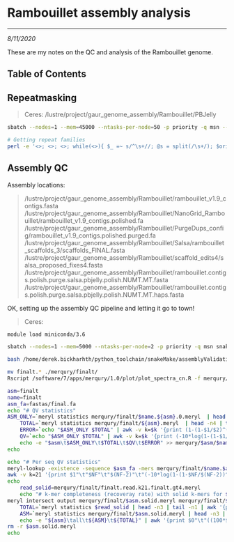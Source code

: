# Rambouillet assembly analysis
---
*8/11/2020*

These are my notes on the QC and analysis of the Rambouillet genome.

## Table of Contents

## Repeatmasking

> Ceres: /lustre/project/gaur_genome_assembly/Rambouillet/PBJelly

```bash
sbatch --nodes=1 --mem=45000 --ntasks-per-node=50 -p priority -q msn --wrap="/lustre/project/rumen_longread_metagenome_assembly/binaries/RepeatMasker/RepeatMasker -pa 50 -q -species sheep -no_is -gff rambouillet.PBJelly.fa"

# Getting repeat families
perl -e '<>; <>; <>; while(<>){ $_ =~ s/^\s+//; @s = split(/\s+/); $orient = ($s[8] eq "+")? "+" : "-"; $qlen = $s[12] - $s[11]; print "$s[4]\t$s[5]\t$s[6]\t$orient\t$s[9]\t$s[10]\t$qlen\n";}' < rambouillet.PBJelly.fa.out > rambouillet.PBJelly.fa.famrepeat.bed
``` 

## Assembly QC

Assembly locations:

>/lustre/project/gaur_genome_assembly/Rambouillet/rambouillet_v1.9_contigs.fasta
>/lustre/project/gaur_genome_assembly/Rambouillet/NanoGrid_Rambouillet/rambouillet_v1.9_contigs.polished.fa
>/lustre/project/gaur_genome_assembly/Rambouillet/PurgeDups_config/rambouillet_v1.9_contigs.polished.purged.fa
>/lustre/project/gaur_genome_assembly/Rambouillet/Salsa/rambouillet_scaffolds_3/scaffolds_FINAL.fasta
>/lustre/project/gaur_genome_assembly/Rambouillet/scaffold_edits4/salsa_proposed_fixes4.fasta
>/lustre/project/gaur_genome_assembly/Rambouillet/rambouillet.contigs.polish.purge.salsa.pbjelly.polish.NUMT.MT.fasta
>/lustre/project/gaur_genome_assembly/Rambouillet/rambouillet.contigs.polish.purge.salsa.pbjelly.polish.NUMT.MT.haps.fasta

OK, setting up the assembly QC pipeline and letting it go to town!

> Ceres:

```bash
module load miniconda/3.6

sbatch --nodes=1 --mem=5000 --ntasks-per-node=2 -p priority -q msn snakemake --cluster-config ~/python_toolchain/snakeMake/assemblyValidation/cluster.json --cluster "sbatch --nodes={cluster.nodes} --ntasks-per-node={cluster.ntasks-per-node} --mem={cluster.mem} --partition={cluster.partition} -q {cluster.qos} -o {cluster.stdout}" -p --jobs 250 -s ~/python_toolchain/snakeMake/assemblyValidation/assemblyValidation --use-conda

bash /home/derek.bickharhth/python_toolchain/snakeMake/assemblyValidation/scripts/spectra-cn.revised.sh mapped/meryl_db.meryl /lustre/project/gaur_genome_assembly/Rambouillet/rambouillet.contigs.polish.purge.salsa.pbjelly.polish.NUMT.MT.fasta finalt finalt

mv finalt.* ./merqury/finalt/
Rscript /software/7/apps/merqury/1.0/plot/plot_spectra_cn.R -f merqury/finalt/finalt.spectra-asm.hist -o finalt.spectra-asm -z merqury/finalt/finalt.dist_only.hist --pdf

asm=finalt
name=finalt
asm_fa=fastas/final.fa
echo "# QV statistics"
ASM_ONLY=`meryl statistics merqury/finalt/$name.${asm}.0.meryl  | head -n4 | tail -n1 | awk '{print $2}'`
    TOTAL=`meryl statistics merqury/finalt/${asm}.meryl  | head -n4 | tail -n1 | awk '{print $2}'`
    ERROR=`echo "$ASM_ONLY $TOTAL" | awk -v k=$k '{print (1-(1-$1/$2)^(1/k))}'`
    QV=`echo "$ASM_ONLY $TOTAL" | awk -v k=$k '{print (-10*log(1-(1-$1/$2)^(1/k))/log(10))}'`
    echo -e "$asm\t$ASM_ONLY\t$TOTAL\t$QV\t$ERROR" >> merqury/$asm/$name.qv
echo

echo "# Per seq QV statistics"
meryl-lookup -existence -sequence $asm_fa -mers merqury/finalt/$name.$asm.0.meryl/ | \
awk -v k=21 '{print $1"\t"$NF"\t"$(NF-2)"\t"(-10*log(1-(1-$NF/$(NF-2))^(1/k))/log(10))"\t"(1-(1-$NF/$(NF-2))^(1/k))}' > merqury/finalt/$name.$asm.qv
echo
	read_solid=merqury/finalt/finalt.read.k21.finalt.gt4.meryl
    echo "# k-mer completeness (recoveray rate) with solid k-mers for $asm with > $filt counts"
meryl intersect output merqury/finalt/$asm.solid.meryl merqury/finalt/$asm.meryl $read_solid
    TOTAL=`meryl statistics $read_solid | head -n3 | tail -n1 | awk '{print $2}'`
    ASM=`meryl statistics merqury/finalt/$asm.solid.meryl | head -n3 | tail -n1 | awk '{print $2}'`
    echo -e "${asm}\tall\t${ASM}\t${TOTAL}" | awk '{print $0"\t"((100*$3)/$4)}' > merqury/$asm/$name.completeness.stats
rm -r $asm.solid.meryl
echo
```
